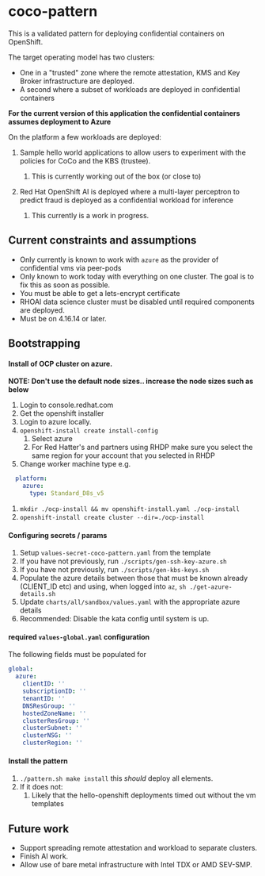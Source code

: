 # coco-pattern
This is a validated pattern for deploying confidential containers on OpenShift.

The target operating model has two clusters: 

- One in a "trusted" zone where the remote attestation, KMS and Key Broker infrastructure are deployed.
- A second where a subset of workloads are deployed in confidential containers 

**For the current version of this application the confidential containers assumes deployment to Azure**

On the platform a few workloads are deployed:
 
1. Sample hello world applications to allow users to experiment with the policies for CoCo and the KBS (trustee).
   1. This is currently working out of the box (or close to)

2. Red Hat OpenShift AI is deployed where a multi-layer perceptron to predict fraud is deployed as a confidential workload for inference
   1. This currently is a work in progress.
   



## Current constraints and assumptions
- Only currently is known to work with `azure` as the provider of confidential vms via peer-pods
- Only known to work today with everything on one cluster. The goal is to fix this as soon as possible. 
- You must be able to get a lets-encrypt certificate
- RHOAI data science cluster must be disabled until required components are deployed.
- Must be on 4.16.14 or later.


## Bootstrapping

#### Install of OCP cluster on azure.

**NOTE: Don't use the default node sizes.. increase the node sizes such as below**

1. Login to console.redhat.com
2. Get the openshift installer
3. Login to azure locally.
4. `openshift-install create install-config`
   1. Select azure
   2. For Red Hatter's and partners using RHDP make sure you select the same region for your account that you selected in RHDP
5. Change worker machine type e.g.
```yaml
  platform:
    azure:
      type: Standard_D8s_v5
```
1. `mkdir ./ocp-install && mv openshift-install.yaml ./ocp-install`
2. `openshift-install create cluster --dir=./ocp-install`



#### Configuring secrets / params
1. Setup `values-secret-coco-pattern.yaml` from the template
1. If you have not previously, run `./scripts/gen-ssh-key-azure.sh`
2. If you have not previously, run `./scripts/gen-kbs-keys.sh`
3. Populate the azure details between those that must be known already (CLIENT_ID etc) and using, when logged into `az`, `sh ./get-azure-details.sh`
4. Update `charts/all/sandbox/values.yaml` with the appropriate azure details
5. Recommended: Disable the kata config until system is up.

#### required `values-global.yaml` configuration

The following fields must be populated for 
```yaml
global:
  azure:
    clientID: ''
    subscriptionID: ''
    tenantID: ''
    DNSResGroup: ''
    hostedZoneName: ''
    clusterResGroup: ''
    clusterSubnet: ''
    clusterNSG: ''
    clusterRegion: ''
```


#### Install the pattern
1. `./pattern.sh make install` this *should* deploy all elements.
2. If it does not:
   1. Likely that the hello-openshift deployments timed out without the vm templates



## Future work
- Support spreading remote attestation and workload to separate clusters.
- Finish AI work.
- Allow use of bare metal infrastructure with Intel TDX or AMD SEV-SMP.



